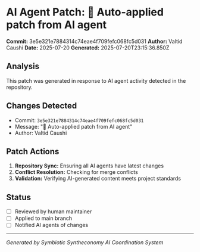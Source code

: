# AI Agent Patch: 🤖 Auto-applied patch from AI agent

**Commit:** 3e5e321e7884314c74eae4f709fefc068fc5d031
**Author:** Valtid Caushi
**Date:** 2025-07-20
**Generated:** 2025-07-20T23:15:36.850Z

## Analysis

This patch was generated in response to AI agent activity detected in the repository.

## Changes Detected

- Commit: `3e5e321e7884314c74eae4f709fefc068fc5d031`
- Message: "🤖 Auto-applied patch from AI agent"
- Author: Valtid Caushi

## Patch Actions

1. **Repository Sync:** Ensuring all AI agents have latest changes
2. **Conflict Resolution:** Checking for merge conflicts
3. **Validation:** Verifying AI-generated content meets project standards

## Status

- [ ] Reviewed by human maintainer
- [ ] Applied to main branch
- [ ] Notified AI agents of changes

---
*Generated by Symbiotic Syntheconomy AI Coordination System*
